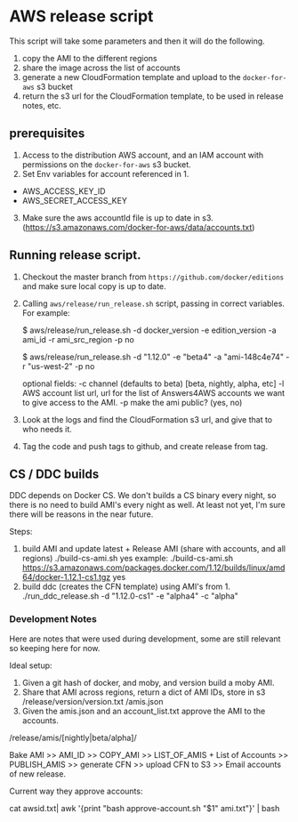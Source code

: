 # AWS release script
This script will take some parameters and then it will do the following.

1. copy the AMI to the different regions
2. share the image across the list of accounts
3. generate a new CloudFormation template and upload to the `docker-for-aws` s3 bucket
4. return the s3 url for the CloudFormation template, to be used in release notes, etc.


## prerequisites
1. Access to the distribution AWS account, and an IAM account with permissions on the `docker-for-aws` s3 bucket.
2. Set Env variables for account referenced in 1.
- AWS_ACCESS_KEY_ID
- AWS_SECRET_ACCESS_KEY
3. Make sure the aws accountId file is up to date in s3. (https://s3.amazonaws.com/docker-for-aws/data/accounts.txt)


## Running release script.

1. Checkout the master branch from `https://github.com/docker/editions` and make sure local copy is up to date.
2. Calling `aws/release/run_release.sh` script, passing in correct variables. For example:

    $ aws/release/run_release.sh -d docker_version -e edition_version -a ami_id -r ami_src_region -p no

    $ aws/release/run_release.sh -d "1.12.0" -e "beta4" -a "ami-148c4e74" -r "us-west-2" -p no

    optional fields:
    -c channel (defaults to beta) [beta, nightly, alpha, etc]
    -l AWS account list url, url for the list of Answers4AWS accounts we want to give access to the AMI.
    -p make the ami public? (yes, no)

3. Look at the logs and find the CloudFormation s3 url, and give that to who needs it.
4. Tag the code and push tags to github, and create release from tag.


## CS / DDC builds
DDC depends on Docker CS. We don't builds a CS binary every night, so there is no need to build AMI's every night as well.
At least not yet, I'm sure there will be reasons in the near future.

Steps:
1. build AMI and update latest + Release AMI (share with accounts, and all regions)
    ./build-cs-ami.sh <URL to docker binary> yes
    example: ./build-cs-ami.sh https://s3.amazonaws.com/packages.docker.com/1.12/builds/linux/amd64/docker-1.12.1-cs1.tgz yes
2. build ddc (creates the CFN template) using AMI's from 1.
    ./run_ddc_release.sh -d "1.12.0-cs1" -e "alpha4" -c "alpha"


### Development Notes
Here are notes that were used during development, some are still relevant so keeping here for now.

Ideal setup:

1. Given a git hash of docker, and moby, and version build a moby AMI.
2. Share that AMI across regions, return a dict of AMI IDs, store in s3
    /release/version/version.txt
                    /amis.json
3. Given the amis.json and an account_list.txt approve the AMI to the accounts.

/release/amis/[nightly|beta/alpha]/

Bake AMI >> AMI_ID >> COPY_AMI >> LIST_OF_AMIS + List of Accounts >> PUBLISH_AMIS >> generate CFN >> upload CFN to S3 >> Email accounts of new release.

Current way they approve accounts:

cat awsid.txt| awk '{print "bash approve-account.sh "$1" ami.txt"}' | bash
